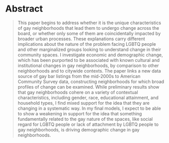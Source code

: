 ---
---

# Abstract

> This paper begins to address whether it is the unique characteristics of gay neighborhoods that lead them to undergo change across the board, or whether only some of them are coincidentally impacted by broader urban processes. These explanations carry different implications about the nature of the problem facing LGBTQ people and other marginalized groups looking to understand change in their community spaces. I investigate economic and demographic change, which has been purported to be associated with known cultural and institutional changes in gay neighborhoods, by comparison to other neighborhoods and to citywide contexts. The paper links a new data source of gay bar listings from the mid-2000s to American Community Survey data, constructing neighborhoods for which broad profiles of change can be examined. While preliminary results show that gay neighborhoods cohere on a variety of contextual characteristics, including gender, race, educational attainment, and household types, I find mixed support for the idea that they are changing in a systematic way. In my final models, I expect to be able to show a weakening in support for the idea that something fundamentally related to the gay nature of the spaces, like social regard for LGBTQ people or lack of attachment by LGBTQ people to gay neighborhoods, is driving demographic change in gay neighborhoods.
